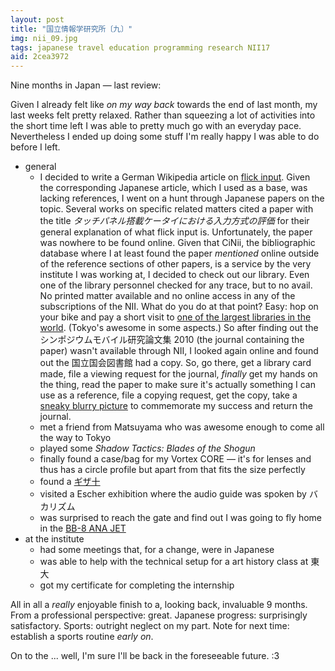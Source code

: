 ```yaml
---
layout: post
title: "国立情報学研究所〔九〕"
img: nii_09.jpg
tags: japanese travel education programming research NII17
aid: 2cea3972
---
```


Nine months in Japan — last review:

Given I already felt like *on my way back* towards the end of last month, my last weeks felt pretty relaxed. Rather than squeezing a lot of activities into the short time left I was able to pretty much go with an everyday pace. Nevertheless I ended up doing some stuff I'm really happy I was able to do before I left.  

* general
    * I decided to write a German Wikipedia article on [flick input](https://de.wikipedia.org/wiki/Flick-Input). Given the corresponding Japanese article, which I used as a base, was lacking references, I went on a hunt through Japanese papers on the topic. Several works on specific related matters cited a paper with the title *<span class="mixlang"><span class="swap" swap="An evaluation of input system on the touch panel phone"><span class="inner">タッチパネル搭載ケータイにおける入力方式の評価</span></span></span>* for their general explanation of what flick input is. Unfortunately, the paper was nowhere to be found online. Given that CiNii, the bibliographic database where I at least found the paper *mentioned* online outside of the reference sections of other papers, is a service by the very institute I was working at, I decided to check out our library. Even one of the library personnel checked for any trace, but to no avail. No printed matter available and no online access in any of the subscriptions of the NII. What do you do at that point? Easy: hop on your bike and pay a short visit to [one of the largest libraries in the world](https://en.wikipedia.org/wiki/National_Diet_Library). (Tokyo's awesome in some aspects.) So after finding out the <span class="mixlang"><span class="swap" swap="Proceedings of the symposium on mobile interactions 2010"><span class="inner">シンポジウムモバイル研究論文集 2010</span></span></span> (the journal containing the paper) wasn't available through NII, I looked again online and found out the <span class="mixlang"><span class="swap" swap="National Diet Library of Japan"><span class="inner">国立国会図書館</span></span></span> had a copy. So, go there, get a library card made, file a viewing request for the journal, *finally* get my hands on the thing, read the paper to make sure it's actually something I can use as a reference, file a copying request, get the copy, take a [sneaky blurry picture](static/img/blog/nii_add_08.jpg) to commemorate my success and return the journal. 
    * met a friend from Matsuyama who was awesome enough to come all the way to Tokyo
    * played some *Shadow Tactics: Blades of the Shogun*
    * finally found a case/bag for my Vortex CORE — it's for lenses and thus has a circle profile but apart from that fits the size perfectly
    * found a <span class="mixlang"><span class="swap" swap="10 Yen coin with a reeded edge (they made them like that for the first 8 years)"><span class="inner">[ギザ十](https://ja.wikipedia.org/wiki/%E3%82%AE%E3%82%B6%E5%8D%81)</span></span></span>
    * visited a Escher exhibition where the audio guide was spoken by <span class="mixlang"><span class="swap" swap="my favorite Japanese comedian"><span class="inner">バカリズム</span></span></span>
    * was surprised to reach the gate and find out I was going to fly home in the [BB-8 ANA JET](static/img/blog/nii_add_09.jpg)
* at the institute
    * had some meetings that, for a change, were in Japanese
    * was able to help with the technical setup for a art history class at <span class="mixlang"><span class="swap" swap="the University of Tokyo"><span class="inner">東大</span></span></span>
    * got my certificate for completing the internship

All in all a *really* enjoyable finish to a, looking back, invaluable 9 months. From a professional perspective: great. Japanese progress: surprisingly satisfactory. Sports: outright neglect on my part. Note for next time: establish a sports routine *early on*.

On to the ... well, I'm sure I'll be back in the foreseeable future. :3